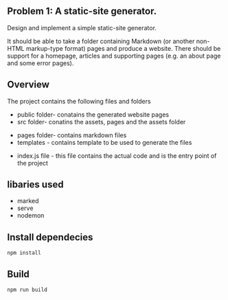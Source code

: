 ## Problem 1: A static-site generator.
Design and implement a simple static-site generator. 

It should be able to take a folder containing Markdown (or another non-HTML markup-type format) pages and produce a website. There should be support for a homepage, articles and supporting pages (e.g. an about page and some error pages).


## Overview

The project contains the following files and folders

* public folder- conatains the generated website pages
* src folder- conatins the assets, pages  and the assets folder
- pages folder- contains markdown files 
- templates - contains template to be used to generate the files
* index.js file - this file contains the actual code and is the entry point of the project

## libaries used

* marked 
* serve
* nodemon 

## Install dependecies 

`npm install`

## Build

`npm run build`
